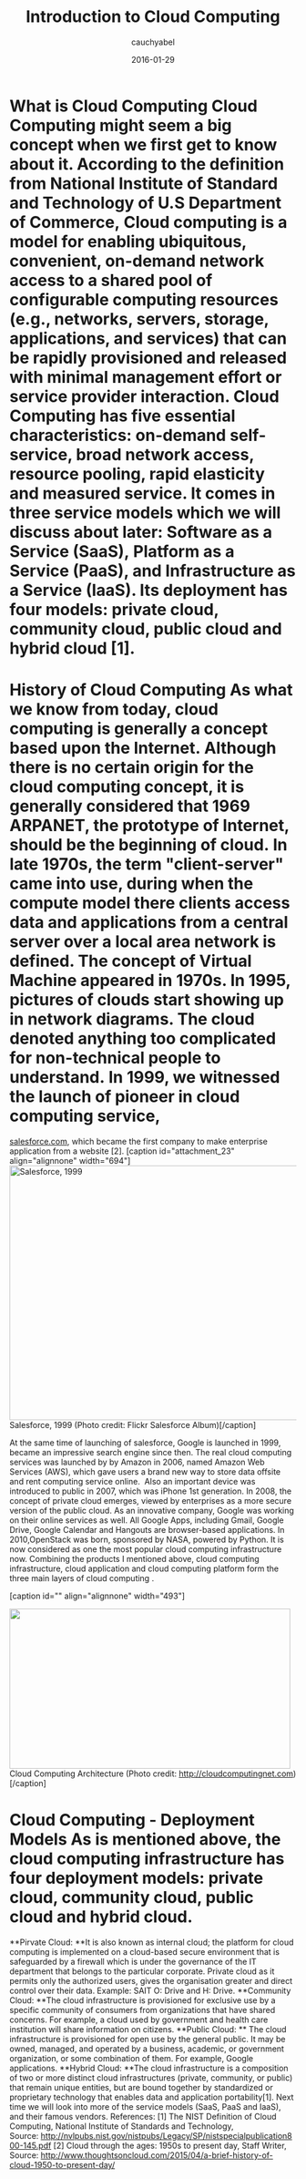 ﻿---
title: Introduction to Cloud Computing
author: cauchyabel
date: 2016-01-29
post_excerpt: ""
layout: post
published: true
---
# What is Cloud Computing Cloud Computing might seem a big concept when we first get to know about it. According to the definition from National Institute of Standard and Technology of U.S Department of Commerce, Cloud computing is a model for enabling ubiquitous, convenient, on-demand network access to a shared pool of configurable computing resources (e.g., networks, servers, storage, applications, and services) that can be rapidly provisioned and released with minimal management effort or service provider interaction. Cloud Computing has five essential characteristics: on-demand self-service, broad network access, resource pooling, rapid elasticity and measured service. It comes in three service models which we will discuss about later: Software as a Service (SaaS), Platform as a Service (PaaS), and Infrastructure as a Service (IaaS). Its deployment has four models: private cloud, community cloud, public cloud and hybrid cloud [1]. 

# History of Cloud Computing As what we know from today, cloud computing is generally a concept based upon the Internet. Although there is no certain origin for the cloud computing concept, it is generally considered that 1969 ARPANET, the prototype of Internet, should be the beginning of cloud. In late 1970s, the term "client-server" came into use, during when the compute model there clients access data and applications from a central server over a local area network is defined. The concept of Virtual Machine appeared in 1970s. In 1995, pictures of clouds start showing up in network diagrams. The cloud denoted anything too complicated for non-technical people to understand. In 1999, we witnessed the launch of pioneer in cloud computing service, 

<a href="http://salesforce.com" target="_blank">salesforce.com</a>, which became the first company to make enterprise application from a website [2]. [caption id="attachment_23" align="alignnone" width="694"]<img class="wp-image-23" src="http://cauchyabel.me/wp-content/uploads/2016/01/3369161454_d1e77040d1_b1.jpg" alt="Salesforce, 1999" width="694" height="447" /> Salesforce, 1999 (Photo credit: Flickr Salesforce Album)[/caption] <p style="text-align: left;">
  At the same time of launching of salesforce, Google is launched in 1999, became an impressive search engine since then. The real cloud computing services was launched by by Amazon in 2006, named Amazon Web Services (AWS), which gave users a brand new way to store data offsite and rent computing service online.  Also an important device was introduced to public in 2007, which was iPhone 1st generation. In 2008, the concept of private cloud emerges, viewed by enterprises as a more secure version of the public cloud. As an innovative company, Google was working on their online services as well. All Google Apps, including Gmail, Google Drive, Google Calendar and Hangouts are browser-based applications. In 2010,OpenStack was born, sponsored by NASA, powered by Python. It is now considered as one the most popular cloud computing infrastructure now. Combining the products I mentioned above, cloud computing infrastructure, cloud application and cloud computing platform form the three main layers of cloud computing .
</p> [caption id="" align="alignnone" width="493"]

<img class="" src="http://cloudcomputingnet.com/wp-content/uploads/2015/05/Cloud-Computing-Architecture-Apps.jpg" alt="" width="493" height="281" /> Cloud Computing Architecture (Photo credit: http://cloudcomputingnet.com)[/caption] 
# Cloud Computing - Deployment Models As is mentioned above, the cloud computing infrastructure has four deployment models: private cloud, community cloud, public cloud and hybrid cloud. 

**Pirvate Cloud: **It is also known as internal cloud; the platform for cloud computing is implemented on a cloud-based secure environment that is safeguarded by a firewall which is under the governance of the IT department that belongs to the particular corporate. Private cloud as it permits only the authorized users, gives the organisation greater and direct control over their data. Example: SAIT O: Drive and H: Drive. **Community Cloud: **The cloud infrastructure is provisioned for exclusive use by a specific community of consumers from organizations that have shared concerns. For example, a cloud used by government and health care institution will share information on citizens. **Public Cloud: ** The cloud infrastructure is provisioned for open use by the general public. It may be owned, managed, and operated by a business, academic, or government organization, or some combination of them. For example, Google applications. **Hybrid Cloud: **The cloud infrastructure is a composition of two or more distinct cloud infrastructures (private, community, or public) that remain unique entities, but are bound together by standardized or proprietary technology that enables data and application portability[1]. Next time we will look into more of the service models (SaaS, PaaS and IaaS), and their famous vendors. References: [1] The NIST Definition of Cloud Computing, National Institute of Standards and Technology, Source: http://nvlpubs.nist.gov/nistpubs/Legacy/SP/nistspecialpublication800-145.pdf [2] Cloud through the ages: 1950s to present day, Staff Writer, Source: http://www.thoughtsoncloud.com/2015/04/a-brief-history-of-cloud-1950-to-present-day/